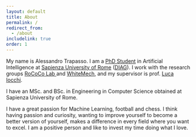 ```yaml
---
layout: default 
title: About
permalink: /
redirect_from:
  - /about
includelink: true
order: 1
---
```




My name is Alessandro Trapasso. I am a [PhD Student](https://phd.uniroma1.it/web/ALESSANDRO-TRAPASSO_nP1597997_EN.aspx) in Artificial Intelligence at [Sapienza University of Rome](https://www.uniroma1.it/en/pagina-strutturale/home) ([DIAG](https://www.dis.uniroma1.it/en)). 
I work with the research groups [RoCoCo Lab ](http://labrococo.dis.uniroma1.it/) and [WhiteMech](https://whitemech.github.io/), and my supervisor is prof. [Luca Iocchi](https://sites.google.com/a/dis.uniroma1.it/iocchi/home).

I have an MSc. and BSc. in Engineering in Computer Science obtained at Sapienza University of Rome.

I have a great passion for Machine Learning, football and chess.
I think having passion and curiosity, wanting to improve yourself to become a better version of yourself, makes a difference in every field where you want to excel. 
I am a positive person and like to invest my time doing what I love.

